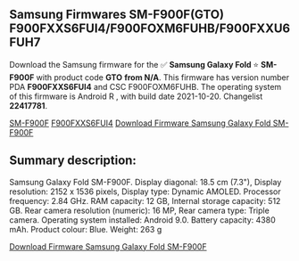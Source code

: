 <h2>Samsung Firmwares SM-F900F(GTO) F900FXXS6FUI4/F900FOXM6FUHB/F900FXXU6FUH7</h2>
Download the Samsung firmware for the ✅ <strong>Samsung Galaxy Fold </strong> ⭐ <strong>SM-F900F</strong> with product code <strong>GTO</strong> <strong> from N/A</strong>. This firmware has version number PDA <strong>F900FXXS6FUI4</strong> and CSC F900FOXM6FUHB. The operating system of this firmware is Android R , with build date 2021-10-20. Changelist <strong>22417781</strong>.


[SM-F900F](https://samfirm.shop/samsung/model/SM-F900F)
[F900FXXS6FUI4](https://samfirm.shop/samsung/pda/F900FXXS6FUI4)
[Download Firmware Samsung Galaxy Fold SM-F900F](https://samfirm.shop/samsung/firmware/466957)
<h2>Summary description:</h2>
<p>Samsung Galaxy Fold SM-F900F. Display diagonal: 18.5 cm (7.3"), Display resolution: 2152 x 1536 pixels, Display type: Dynamic AMOLED. Processor frequency: 2.84 GHz. RAM capacity: 12 GB, Internal storage capacity: 512 GB. Rear camera resolution (numeric): 16 MP, Rear camera type: Triple camera. Operating system installed: Android 9.0. Battery capacity: 4380 mAh. Product colour: Blue. Weight: 263 g</p>


[Download Firmware Samsung Galaxy Fold SM-F900F](https://samfirm.shop/samsung/firmware/466957)
